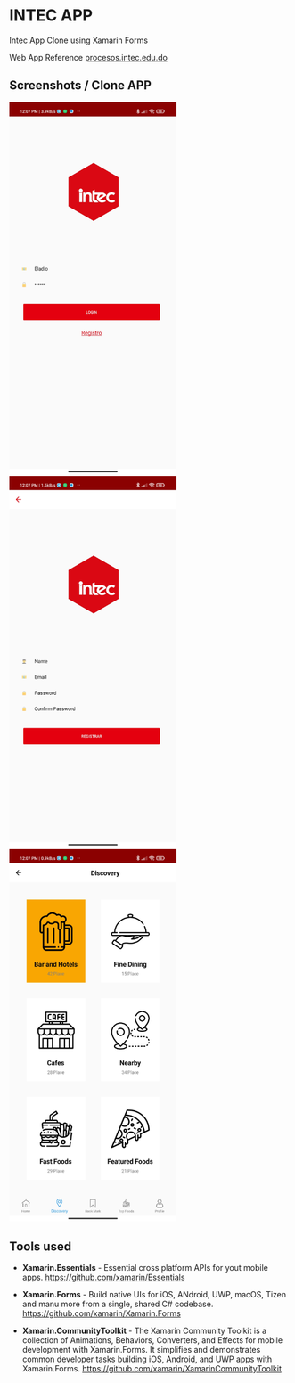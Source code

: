 # INTEC APP

Intec App Clone using Xamarin Forms

Web App Reference [procesos.intec.edu.do](https://procesos.intec.edu.do)

## Screenshots / Clone APP

<img width="300" src="Screenshots/ss1.jpg">
<img width="300" src="Screenshots/ss2.jpg">
<img width="300" src="Screenshots/ss3.jpg">

## Tools used

- **Xamarin.Essentials** - Essential cross platform APIs for yout mobile apps.
<https://github.com/xamarin/Essentials>

- **Xamarin.Forms** - Build native UIs for iOS, ANdroid, UWP, macOS, Tizen and manu more from a single, shared C# codebase.
<https://github.com/xamarin/Xamarin.Forms>

- **Xamarin.CommunityToolkit** - The Xamarin Community Toolkit is a collection of Animations, Behaviors, Converters, and Effects for mobile development with Xamarin.Forms. It simplifies and demonstrates common developer tasks building iOS, Android, and UWP apps with Xamarin.Forms.
<https://github.com/xamarin/XamarinCommunityToolkit>